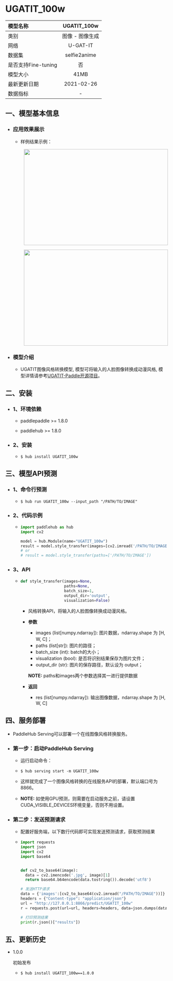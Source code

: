 # UGATIT_100w

|模型名称|UGATIT_100w|
| :--- | :---: | 
|类别|图像 - 图像生成|
|网络|U-GAT-IT|
|数据集|selfie2anime|
|是否支持Fine-tuning|否|
|模型大小|41MB|
|最新更新日期|2021-02-26|
|数据指标|-|


## 一、模型基本信息

- ### 应用效果展示
  - 样例结果示例：
    <p align="center">
    <img src="https://ai-studio-static-online.cdn.bcebos.com/d130fabd8bd34e53b2f942b3766eb6bbd3c19c0676d04abfbd5cc4b83b66f8b6"  width = "450" height = "300" hspace='10'/> <br />
    </p> 
    <p align="center">
    <img src="https://ai-studio-static-online.cdn.bcebos.com/8538af03b3f14b1884fcf4eec48965baf939e35a783d40129085102057438c77"  width = "450" height = "300" hspace='10'/> <br />
    </p> 
    

- ### 模型介绍

  - UGATIT图像风格转换模型, 模型可将输入的人脸图像转换成动漫风格, 模型详情请参考[UGATIT-Paddle开源项目](https://github.com/miraiwk/UGATIT-paddle)。


## 二、安装

- ### 1、环境依赖     

  - paddlepaddle >= 1.8.0    

  - paddlehub >= 1.8.0                            

- ### 2、安装

  - ```shell
    $ hub install UGATIT_100w
    ```
  
## 三、模型API预测

- ### 1、命令行预测

  - ```shell
    $ hub run UGATIT_100w --input_path "/PATH/TO/IMAGE"
    ```

- ### 2、代码示例

  - ```python
    import paddlehub as hub
    import cv2

    model = hub.Module(name="UGATIT_100w")
    result = model.style_transfer(images=[cv2.imread('/PATH/TO/IMAGE')])
    # or
    # result = model.style_transfer(paths=['/PATH/TO/IMAGE'])
    ```

- ### 3、API

  - ```python
    def style_transfer(images=None,
                       paths=None,
                       batch_size=1,
                       output_dir='output',
                       visualization=False)
    ```

    - 风格转换API，将输入的人脸图像转换成动漫风格。

    - **参数**

      - images (list\[numpy.ndarray\]): 图片数据，ndarray.shape 为 \[H, W, C\]；<br/>
      - paths (list\[str\]): 图片的路径；<br/>
      - batch\_size (int): batch的大小；<br/>
      - visualization (bool): 是否将识别结果保存为图片文件；<br/>
      - output\_dir (str): 图片的保存路径，默认设为 output；<br/>

      **NOTE:** paths和images两个参数选择其一进行提供数据
    
    - **返回**
      - res (list\[numpy.ndarray\]): 输出图像数据，ndarray.shape 为 \[H, W, C\]


## 四、服务部署

- PaddleHub Serving可以部署一个在线图像风格转换服务。

- ### 第一步：启动PaddleHub Serving

  - 运行启动命令：
  - ```shell
    $ hub serving start -m UGATIT_100w
    ```

  - 这样就完成了一个图像风格转换的在线服务API的部署，默认端口号为8866。

  - **NOTE:** 如使用GPU预测，则需要在启动服务之前，请设置CUDA\_VISIBLE\_DEVICES环境变量，否则不用设置。

- ### 第二步：发送预测请求

  - 配置好服务端，以下数行代码即可实现发送预测请求，获取预测结果

  - ```python
    import requests
    import json
    import cv2
    import base64


    def cv2_to_base64(image):
      data = cv2.imencode('.jpg', image)[1]
      return base64.b64encode(data.tostring()).decode('utf8')

    # 发送HTTP请求
    data = {'images':[cv2_to_base64(cv2.imread("/PATH/TO/IMAGE"))]}
    headers = {"Content-type": "application/json"}
    url = "http://127.0.0.1:8866/predict/UGATIT_100w"
    r = requests.post(url=url, headers=headers, data=json.dumps(data))

    # 打印预测结果
    print(r.json()["results"])
    ```


## 五、更新历史

* 1.0.0

  初始发布
   
  - ```shell
    $ hub install UGATIT_100w==1.0.0
    ```